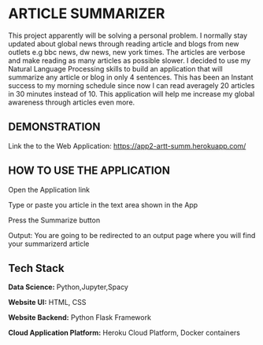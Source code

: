 
# ARTICLE SUMMARIZER

This project apparently will be solving a personal problem. I normally stay updated about global news through reading article and blogs from new outlets e.g bbc news, dw news, new york times. The articles are verbose and make reading as many articles as possible slower. I decided to use my Natural Language Processing skills to build an application that will summarize any article or blog in only 4 sentences. This has been an Instant success to my morning schedule since now I can read averagely 20 articles in 30 minutes instead of 10. This application will help me increase my global awareness through articles even more.
## DEMONSTRATION

Link the to the Web Application: https://app2-artt-summ.herokuapp.com/



## HOW TO USE THE APPLICATION

Open the Application link

Type or paste you article in the text area shown in the App

Press the Summarize button

Output: You are going to be redirected to an output page where you will find your summarizerd article
## Tech Stack

**Data Science:** Python,Jupyter,Spacy

**Website UI:** HTML, CSS

**Website Backend:** Python Flask Framework

**Cloud Application Platform:** Heroku Cloud Platform, Docker containers





